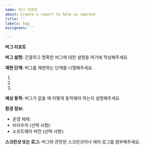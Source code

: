 ```yaml
---
name: 버그 리포트
about: Create a report to help us improve
title: ''
labels: bug
assignees: ''

---
```


**버그 리포트**

**버그 설명:**
간결하고 명확한 버그에 대한 설명을 여기에 작성해주세요.

**재현 단계:**
버그를 재현하는 단계를 나열해주세요.

1. 
2. 
3. 

**예상 동작:**
버그가 없을 때 어떻게 동작해야 하는지 설명해주세요.

**환경 정보:**
- 운영 체제:
- 브라우저 (선택 사항):
- 소프트웨어 버전 (선택 사항):

**스크린샷 또는 로그:**
버그와 관련된 스크린샷이나 에러 로그를 첨부해주세요.
